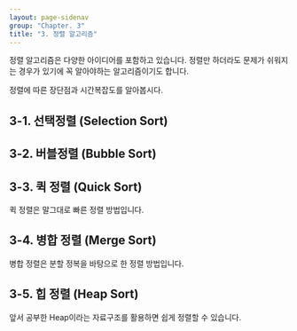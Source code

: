 ```yaml
---
layout: page-sidenav
group: "Chapter. 3"
title: "3. 정렬 알고리즘"
---
```


정렬 알고리즘은 다양한 아이디어를 포함하고 있습니다.
정렬만 하더라도 문제가 쉬워지는 경우가 있기에 꼭 알아야하는 알고리즘이기도 합니다.

정렬에 따른 장단점과 시간복잡도를 알아봅시다.

## 3-1. 선택정렬 (Selection Sort)

## 3-2. 버블정렬 (Bubble Sort)

## 3-3. 퀵 정렬 (Quick Sort)

퀵 정렬은 말그대로 빠른 정렬 방법입니다.

## 3-4. 병합 정렬 (Merge Sort)

병합 정렬은 분할 정복을 바탕으로 한 정렬 방법입니다.

## 3-5. 힙 정렬 (Heap Sort)

앞서 공부한 Heap이라는 자료구조를 활용하면 쉽게 정렬할 수 있습니다. 